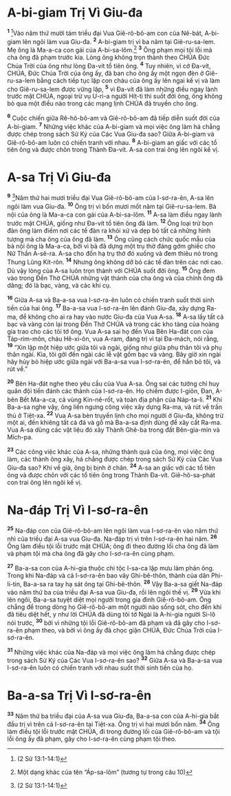 

# A-bi-giam Trị Vì Giu-đa
<sup><b>1</b></sup> [^1*]Vào năm thứ mười tám triều đại Vua Giê-rô-bô-am con của Nê-bát, A-bi-giam lên ngôi làm vua Giu-đa. <sup><b>2</b></sup> A-bi-giam trị vì ba năm tại Giê-ru-sa-lem. Mẹ ông là Ma-a-ca con gái của A-bi-sa-lôm.[^1] <sup><b>3</b></sup> Ông phạm mọi tội lỗi mà cha ông đã phạm trước kia. Lòng ông không trọn thành theo CHÚA Đức Chúa Trời của ông như lòng Đa-vít tổ tiên ông. <sup><b>4</b></sup> Tuy nhiên, vì cớ Đa-vít, CHÚA, Đức Chúa Trời của ông ấy, đã ban cho ông ấy một ngọn đèn ở Giê-ru-sa-lem bằng cách tiếp tục lập con cháu của ông ấy lên ngai kế vị và làm cho Giê-ru-sa-lem được vững lập, <sup><b>5</b></sup> vì Đa-vít đã làm những điều ngay lành trước mặt CHÚA, ngoại trừ vụ U-ri-a người Hít-ti thì suốt đời ông, ông không bỏ qua một điều nào trong các mạng lịnh CHÚA đã truyền cho ông.

<sup><b>6</b></sup> Cuộc chiến giữa Rê-hô-bô-am và Giê-rô-bô-am đã tiếp diễn suốt đời của A-bi-giam. <sup><b>7</b></sup> Những việc khác của A-bi-giam và mọi việc ông làm há chẳng được chép trong sách Sử Ký của Các Vua Giu-đa sao? Giữa A-bi-giam và Giê-rô-bô-am luôn có chiến tranh với nhau. <sup><b>8</b></sup> A-bi-giam an giấc với các tổ tiên ông và được chôn trong Thành Đa-vít. A-sa con trai ông lên ngôi kế vị.

# A-sa Trị Vì Giu-đa
<sup><b>9</b></sup> [^1*]Năm thứ hai mươi triều đại Vua Giê-rô-bô-am của I-sơ-ra-ên, A-sa lên ngôi làm vua Giu-đa. <sup><b>10</b></sup> Ông trị vì bốn mươi mốt năm tại Giê-ru-sa-lem. Bà nội của ông là Ma-a-ca con gái của A-bi-sa-lôm. <sup><b>11</b></sup> A-sa làm điều ngay lành trước mặt CHÚA, giống như Đa-vít tổ tiên ông đã làm. <sup><b>12</b></sup> Ông loại trừ bọn đàn ông làm điếm nơi các tế đàn ra khỏi xứ và dẹp bỏ tất cả những hình tượng mà cha ông của ông đã làm. <sup><b>13</b></sup> Ông cũng cách chức quốc mẫu của bà nội ông là Ma-a-ca, bởi vì bà đã dựng một trụ thờ đáng gớm ghiếc cho Nữ Thần A-sê-ra. A-sa cho đốn hạ trụ thờ đó xuống và đem thiêu nó trong Thung Lũng Kít-rôn. <sup><b>14</b></sup> Nhưng ông không dỡ bỏ các tế đàn trên các nơi cao. Dù vậy lòng của A-sa luôn trọn thành với CHÚA suốt đời ông. <sup><b>15</b></sup> Ông đem vào trong Đền Thờ CHÚA những vật thánh của cha ông và của chính ông đã dâng; đó là bạc, vàng, và các khí cụ.

<sup><b>16</b></sup> Giữa A-sa và Ba-a-sa vua I-sơ-ra-ên luôn có chiến tranh suốt thời sinh tiền của hai ông. <sup><b>17</b></sup> Ba-a-sa vua I-sơ-ra-ên lên đánh Giu-đa, xây dựng Ra-ma, để không cho ai ra hay vào nước Giu-đa của Vua A-sa. <sup><b>18</b></sup> A-sa lấy tất cả bạc và vàng còn lại trong Đền Thờ CHÚA và trong các kho tàng của hoàng gia trao cho các tôi tớ ông. Vua A-sa sai họ đến Vua Bên Ha-đát con của Táp-rim-môn, cháu Hê-xi-ôn, vua A-ram, đang trị vì tại Đa-mách, nói rằng, <sup><b>19</b></sup> “Xin lập một hiệp ước giữa tôi và ngài, giống như giữa phụ thân tôi và phụ thân ngài. Kìa, tôi gởi đến ngài các lễ vật gồm bạc và vàng. Bây giờ xin ngài hãy hủy bỏ hiệp ước giữa ngài với Ba-a-sa vua I-sơ-ra-ên, để hắn bỏ tôi, và rút về.”

<sup><b>20</b></sup> Bên Ha-đát nghe theo yêu cầu của Vua A-sa. Ông sai các tướng chỉ huy quân đội tiến đánh các thành của I-sơ-ra-ên. Họ chiếm được I-giôn, Đan, A-bên Bết Ma-a-ca, cả vùng Kin-nê-rốt, và toàn địa phận của Náp-ta-li. <sup><b>21</b></sup> Khi Ba-a-sa nghe vậy, ông liền ngưng công việc xây dựng Ra-ma, và rút về trấn thủ ở Tiệt-xa. <sup><b>22</b></sup> Vua A-sa bèn truyền lịnh cho mọi người ở Giu-đa, không trừ một ai, đến khiêng tất cả đá và gỗ mà Ba-a-sa định dùng để xây cất Ra-ma. Vua A-sa dùng các vật liệu đó xây Thành Ghê-ba trong đất Bên-gia-min và Mích-pa.

<sup><b>23</b></sup> Các công việc khác của A-sa, những thành quả của ông, mọi việc ông làm, các thành ông xây, há chẳng được chép trong sách Sử Ký của Các Vua Giu-đa sao? Khi về già, ông bị bịnh ở chân. <sup><b>24</b></sup> A-sa an giấc với các tổ tiên ông và được chôn với các tổ tiên ông trong Thành Đa-vít. Giê-hô-sa-phát con trai ông lên ngôi kế vị.

# Na-đáp Trị Vì I-sơ-ra-ên
<sup><b>25</b></sup> Na-đáp con của Giê-rô-bô-am lên ngôi làm vua I-sơ-ra-ên vào năm thứ nhì của triều đại A-sa vua Giu-đa. Na-đáp trị vì trên I-sơ-ra-ên hai năm. <sup><b>26</b></sup> Ông làm điều tội lỗi trước mặt CHÚA; ông đi theo đường lối cha ông đã làm và phạm tội mà cha ông đã gây cho I-sơ-ra-ên cùng phạm.

<sup><b>27</b></sup> Ba-a-sa con của A-hi-gia thuộc chi tộc I-sa-ca lập mưu làm phản ông. Trong khi Na-đáp và cả I-sơ-ra-ên bao vây Ghi-bê-thôn, thành của dân Phi-li-tin, Ba-a-sa ra tay hạ sát ông tại Ghi-bê-thôn. <sup><b>28</b></sup> Vậy Ba-a-sa giết Na-đáp vào năm thứ ba của triều đại A-sa vua Giu-đa, rồi lên ngôi thế vị. <sup><b>29</b></sup> Vừa khi lên ngôi, Ba-a-sa tuyệt diệt mọi người trong gia đình Giê-rô-bô-am. Ông chẳng để trong dòng họ Giê-rô-bô-am một người nào sống sót, cho đến khi đã tiêu diệt hết, y như lời CHÚA đã dùng tôi tớ Ngài là A-hi-gia người Si-lô nói trước, <sup><b>30</b></sup> bởi vì những tội lỗi Giê-rô-bô-am đã phạm và đã gây cho I-sơ-ra-ên phạm theo, và bởi vì ông ấy đã chọc giận CHÚA, Đức Chúa Trời của I-sơ-ra-ên.

<sup><b>31</b></sup> Những việc khác của Na-đáp và mọi việc ông làm há chẳng được chép trong sách Sử Ký của Các Vua I-sơ-ra-ên sao? <sup><b>32</b></sup> Giữa A-sa và Ba-a-sa vua I-sơ-ra-ên luôn có chiến tranh với nhau suốt thời sinh tiền của họ.

# Ba-a-sa Trị Vì I-sơ-ra-ên
<sup><b>33</b></sup> Năm thứ ba triều đại của A-sa vua Giu-đa, Ba-a-sa con của A-hi-gia bắt đầu trị vì trên cả I-sơ-ra-ên tại Tiệt-xa. Ông trị vì hai mươi bốn năm. <sup><b>34</b></sup> Ông làm điều tội lỗi trước mặt CHÚA, đi trong đường lối của Giê-rô-bô-am và tội lỗi ông ấy đã phạm, gây cho I-sơ-ra-ên cùng phạm tội theo.

[^1]: Một dạng khác của tên “Áp-sa-lôm” (tương tự trong câu 10)
[^1*]: (2 Sử 13:1-14:1)
[^1*]: (2 Sử 15:16-16:6, 11-14)
